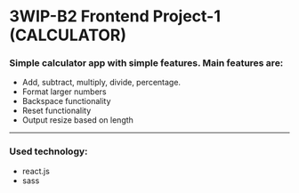 # **3WIP-B2 Frontend Project-1 (CALCULATOR)**

###  **Simple calculator app with simple features. Main features are:**

- Add, subtract, multiply, divide, percentage.
- Format larger numbers
- Backspace functionality
- Reset functionality
- Output resize based on length
---
###  **Used technology:**

- react.js
- sass